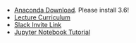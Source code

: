 * [Anaconda Download](https://www.anaconda.com/download/#macos). Please
  install 3.6!
* [Lecture Curriculum](https://docs.google.com/document/d/1ZyrJ5ip6QYrRBcNP8-WlDaA7kI0yljwb8igtSc3qbyA)
* [Slack Invite Link](https://join.slack.com/t/boltzmann-institute/shared_invite/enQtMjk3OTA3MDM2NTgxLTg2MTgwZGU2MDg0NjY1ZGE4ZTQ1MTdiMjE4NTk3YWM4YjE3YjJkNDk5OGU5Y2IxMWY0ZGVhZmY4MjdmNjc2ZGE)
* [Jupyter Notebook Tutorial](https://www.datacamp.com/community/tutorials/tutorial-jupyter-notebook)
